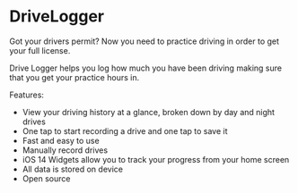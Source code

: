 # DriveLogger

Got your drivers permit? Now you need to practice driving in order to get your full license. 

Drive Logger helps you log how much you have been driving making sure that you get your practice hours in.

Features:
- View your driving history at a glance, broken down by day and night drives
- One tap to start recording a drive and one tap to save it
- Fast and easy to use
- Manually record drives
- iOS 14 Widgets allow you to track your progress from your home screen
- All data is stored on device
- Open source
